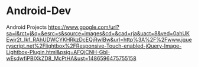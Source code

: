 # Android-Dev
Android Projects
https://www.google.com/url?sa=i&rct=j&q=&esrc=s&source=images&cd=&cad=rja&uact=8&ved=0ahUKEwjr2t_Ikf_RAhUDWCYKHRkzDcEQjRwIBw&url=http%3A%2F%2Fwww.jqueryscript.net%2Flightbox%2FResponsive-Touch-enabled-jQuery-Image-Lightbox-Plugin.html&psig=AFQjCNH-GbI-wEsdwfiPBIXkZD8_McPtHA&ust=1486596475755158
